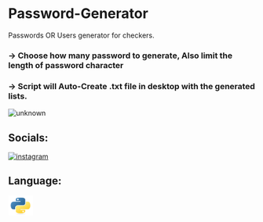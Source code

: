 # Password-Generator
Passwords OR Users generator for checkers.

<h3>-> Choose how many password to generate, Also limit the length of password character</h3>
<h3>-> Script will Auto-Create .txt file in desktop with the generated lists.</h3>

![unknown](https://user-images.githubusercontent.com/104280578/164954699-78189a15-5bf4-4d05-8807-44504f8e72ea.png)




<h2>Socials:</h2>
 <a href="https://www.instagram.com/thrudespair/" target="_blank">
   <img class="img" style="height: 40px; width:50px;" src="https://raw.githubusercontent.com/rahuldkjain/github-profile-readme-generator/master/src/images/icons/Social/instagram.svg" alt="instagram"> </img>
  </a>
  
<h2>Language:</h2>
   <a href="https://www.python.org/" target="_blank">
    <img style="height: 40px; width:50px;" src="https://raw.githubusercontent.com/devicons/devicon/master/icons/python/python-original.svg" alt="Python"> </img>
   </a>
